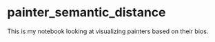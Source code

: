 # painter_semantic_distance

This is my notebook looking at visualizing painters based on their bios.
